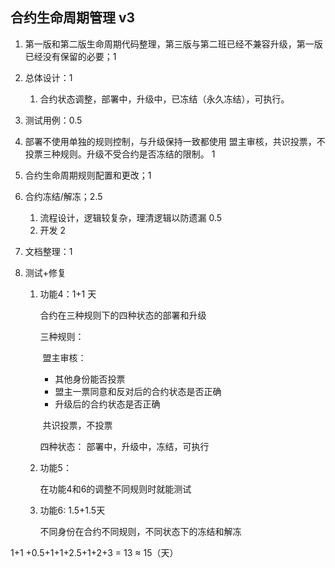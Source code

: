 ## 合约生命周期管理 v3

1. 第一版和第二版生命周期代码整理，第三版与第二班已经不兼容升级，第一版已经没有保留的必要；1

2. 总体设计：1

   1. 合约状态调整，部署中，升级中，已冻结（永久冻结），可执行。

3. 测试用例：0.5

4. 部署不使用单独的规则控制，与升级保持一致都使用 盟主审核，共识投票，不投票三种规则。升级不受合约是否冻结的限制。 1

5. 合约生命周期规则配置和更改；1

6. 合约冻结/解冻；2.5

   1. 流程设计，逻辑较复杂，理清逻辑以防遗漏 0.5
   2. 开发 2

7. 文档整理：1

8. 测试+修复

   1. 功能4：1+1 天

      合约在三种规则下的四种状态的部署和升级

      三种规则：

      ​	盟主审核：

      - 其他身份能否投票
      - 盟主一票同意和反对后的合约状态是否正确
      - 升级后的合约状态是否正确

      ​    共识投票，不投票

      四种状态： 部署中，升级中，冻结，可执行

   2. 功能5：

      在功能4和6的调整不同规则时就能测试

   3. 功能6: 1.5+1.5天

      不同身份在合约不同规则，不同状态下的冻结和解冻



1+1 +0.5+1+1+2.5+1+2+3 = 13 ≈ 15（天）

